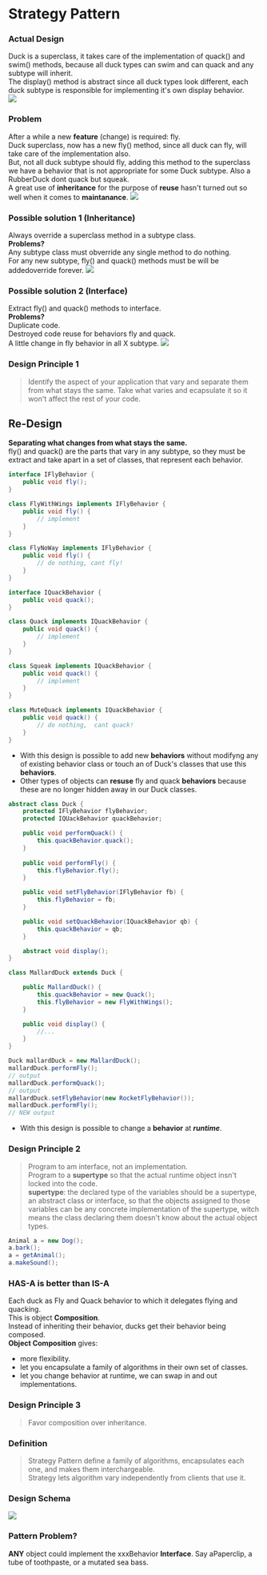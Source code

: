 # Strategy Pattern

### Actual Design
Duck is a superclass, it takes care of the implementation of quack() and swim() methods, because all duck types can swim and can quack and any subtype will inherit.  
The display() method is abstract since all duck types look different,
each duck subtype is responsible for implementing it's own display behavior.  
![](/out/ulm/strategy_initial/initial_design.png)  
### Problem
After a while a new **feature** (change) is required: fly.  
Duck superclass, now has a new fly() method, since all duck can fly, will take care of the implementation also.  
But, not all duck subtype should fly, adding this method to the superclass we have a behavior that is not appropriate for some Duck subtype.  Also a RubberDuck dont quack but squeak.  
A great use of **inheritance** for the purpose of **reuse** hasn't turned out so well when it comes to **maintanance**.
![](/out/ulm/startegy_design_problem1/strategy_p1.png)  
### Possible solution 1 (Inheritance)
Always override a superclass method in a subtype class.  
**Problems?**  
Any subtype class must obverride any single method to do nothing.  
For any new subtype, fly() and quack() methods must be will be addedoverride forever.
![](/out/ulm/startegy_p2/Inheritance.png)
### Possible solution 2 (Interface)
Extract fly() and quack() methods to interface.  
**Problems?**  
Duplicate code.  
Destroyed code reuse for behaviors fly and quack.  
A little change in fly behavior in all X subtype.
![](/out/ulm/strategy_p3/Interface.png)
### Design Principle 1
> Identify the aspect of your application that vary and separate them from what stays the same.
Take what varies and ecapsulate it so it won't affect the rest of your code.
## Re-Design
**Separating what changes from what stays the same.**  
fly() and quack() are the parts that vary in any subtype, so they must be extract and take apart in a set of classes, that represent each behavior.  

```java
interface IFlyBehavior {
    public void fly();
}

class FlyWithWings implements IFlyBehavior {
    public void fly() {
        // implement
    }
}

class FlyNoWay implements IFlyBehavior {
    public void fly() {
        // do nothing, cant fly!
    }
}

interface IQuackBehavior {
    public void quack();
}

class Quack implements IQuackBehavior {
    public void quack() {
        // implement
    }
}

class Squeak implements IQuackBehavior {
    public void quack() {
        // implement
    }
}

class MuteQuack implements IQuackBehavior {
    public void quack() {
        // do nothing,  cant quack!
    }
}
```
- With this design is possible to add new **behaviors** without modifyng any of existing behavior class or touch an of Duck's classes that use this **behaviors**.  
- Other types of objects can **resuse** fly and quack **behaviors** because these are no longer hidden away in our Duck classes.  

```java
abstract class Duck {
    protected IFlyBehavior flyBehavior;
    protected IQUackBehavior quackBehavior;

    public void performQuack() {
        this.quackBehavior.quack();
    }
    
    public void performFly() {
        this.flyBehavior.fly();
    }

    public void setFlyBehavior(IFlyBehavior fb) {
        this.flyBehavior = fb;
    }

    public void setQuackBehavior(IQuackBehavior qb) {
        this.quackBehavior = qb;
    }

    abstract void display();
}

class MallardDuck extends Duck {

    public MallardDuck() {
        this.quackBehavior = new Quack();
        this.flyBehavior = new FlyWithWings();
    }

    public void display() {
        //...
    }
}

Duck mallardDuck = new MallardDuck();
mallardDuck.performFly();
// output
mallardDuck.performQuack();
// output
mallardDuck.setFlyBehavior(new RocketFlyBehavior());
mallardDuck.performFly();
// NEW output
```
- With this design is possible to change a **behavior** at _**runtime**_.  

### Design Principle 2
> Program to am interface, not an implementation.  
Program to a **supertype** so that the actual runtime object insn't locked into the code.  
**supertype**: the declared type of the variables should be a supertype, an abstract class or interface, so that the objects assigned to those variables can be any concrete implementation of the supertype, witch means the class declaring them doesn't know about the actual object types.  
```java
Animal a = new Dog(); 
a.bark();
a = getAnimal(); 
a.makeSound();
```
### HAS-A is better than IS-A
Each duck as Fly and Quack behavior to which it delegates flying and quacking.  
This is object **Composition**.  
Instead of inheriting their behavior, ducks get their behavior being composed.  
**Object Composition** gives:
- more flexibility.
- let you encapsulate a family of algorithms in their own set of classes.
- let you change behavior at runtime, we can swap in and out implementations.  

### Design Principle 3
>Favor composition over inheritance.
### Definition
>Strategy Pattern define a family of algorithms, encapsulates each one, and makes them interchargeable.  
Strategy lets algorithm vary independently from clients that use it.
### Design Schema
![](/out/ulm/test/test.png)
### Pattern Problem?
**ANY** object could implement the xxxBehavior **Interface**. Say aPaperclip, a tube of toothpaste, or a mutated sea bass.  

